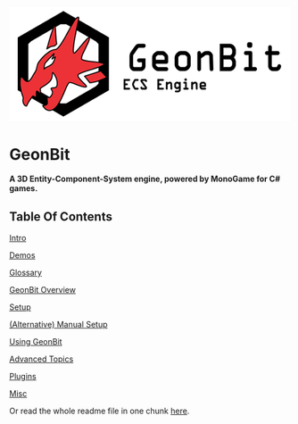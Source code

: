![GeonBit](assets/GeonBit-sm.png "GeonBit")

# GeonBit

**A 3D Entity-Component-System engine, powered by MonoGame for C# games.**

## Table Of Contents

[Intro](chapters/intro.md)

[Demos](chapters/demos.md)

[Glossary](chapters/glossary.md)

[GeonBit Overview](chapters/geonbit_overview.md)

[Setup](chapters/setup.md)

[(Alternative) Manual Setup](chapters/(alternative)_manual_setup.md)

[Using GeonBit](chapters/using_geonbit.md)

[Advanced Topics](chapters/advanced_topics.md)

[Plugins](chapters/plugins.md)

[Misc](chapters/misc.md)



Or read the whole readme file in one chunk [here](README.md).
